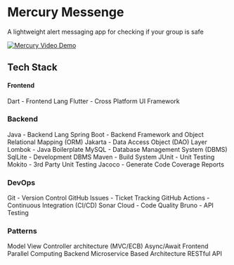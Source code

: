 # Mercury Messenge
A lightweight alert messaging app for checking if your group is safe

[![Mercury Video Demo](https://img.youtube.com/vi/KGcVvCi_w5Q/0.jpg)](https://www.youtube.com/watch?v=KGcVvCi_w5Q)

## Tech Stack

#### Frontend
Dart - Frontend Lang
Flutter - Cross Platform UI Framework

### Backend
Java - Backend Lang
Spring Boot - Backend Framework and Object Relational Mapping (ORM)
Jakarta - Data Access Object (DAO) Layer
Lombok - Java Boilerplate
MySQL - Database Management System (DBMS)
SqlLite - Development DBMS
Maven - Build System
JUnit - Unit Testing
Mokito - 3rd Party Unit Testing
Jacoco - Generate Code Coverage Reports

### DevOps
Git - Version Control
GitHub Issues - Ticket Tracking
GitHub Actions - Continuous Integration (CI/CD)
Sonar Cloud - Code Quality
Bruno - API Testing

### Patterns
Model View Controller architecture (MVC/ECB)
Async/Await Frontend Parallel Computing
Backend Microservice Based Architecture
RESTful API

